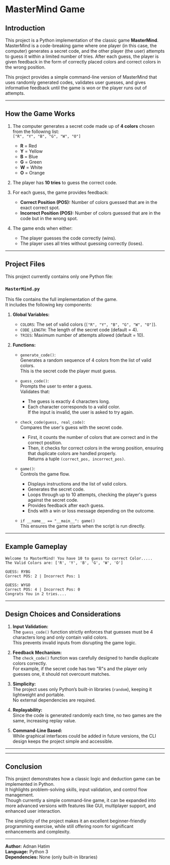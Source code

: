 
# MasterMind Game

## Introduction

This project is a Python implementation of the classic game **MasterMind**. 
MasterMind is a code-breaking game where one player (in this case, the computer) generates a secret code, 
and the other player (the user) attempts to guess it within a limited number of tries. After each guess, 
the player is given feedback in the form of correctly placed colors and correct colors in the wrong position.

This project provides a simple command-line version of MasterMind that uses randomly generated codes, 
validates user guesses, and gives informative feedback until the game is won or the player runs out of attempts.

---

## How the Game Works

1. The computer generates a secret code made up of **4 colors** chosen from the following list:  
   `["R", "Y", "B", "G", "W", "O"]`  
   - **R** = Red  
   - **Y** = Yellow  
   - **B** = Blue  
   - **G** = Green  
   - **W** = White  
   - **O** = Orange  

2. The player has **10 tries** to guess the correct code.

3. For each guess, the game provides feedback:  
   - **Correct Position (POS):** Number of colors guessed that are in the exact correct spot.  
   - **Incorrect Position (POS):** Number of colors guessed that are in the code but in the wrong spot.  

4. The game ends when either:  
   - The player guesses the code correctly (wins).  
   - The player uses all tries without guessing correctly (loses).  

---

## Project Files

This project currently contains only one Python file:  

### `MasterMind.py`
This file contains the full implementation of the game.  
It includes the following key components:

1. **Global Variables:**  
   - `COLORS`: The set of valid colors (`["R", "Y", "B", "G", "W", "O"]`).  
   - `CODE_LENGTH`: The length of the secret code (default = 4).  
   - `TRIES`: Maximum number of attempts allowed (default = 10).  

2. **Functions:**  

   - `generate_code()`:  
     Generates a random sequence of 4 colors from the list of valid colors.  
     This is the secret code the player must guess.

   - `guess_code()`:  
     Prompts the user to enter a guess.  
     Validates that:  
       - The guess is exactly 4 characters long.  
       - Each character corresponds to a valid color.  
     If the input is invalid, the user is asked to try again.  

   - `check_code(guess, real_code)`:  
     Compares the user's guess with the secret code.  
     - First, it counts the number of colors that are correct and in the correct position.  
     - Then, it checks for correct colors in the wrong position, ensuring that duplicate colors are handled properly.  
     Returns a tuple `(correct_pos, incorrect_pos)`.

   - `game()`:  
     Controls the game flow.  
     - Displays instructions and the list of valid colors.  
     - Generates the secret code.  
     - Loops through up to 10 attempts, checking the player's guess against the secret code.  
     - Provides feedback after each guess.  
     - Ends with a win or loss message depending on the outcome.

   - `if __name__ == "__main__": game()`  
     This ensures the game starts when the script is run directly.

---

## Example Gameplay

```
Welcome to MasterMind! You have 10 to guess to correct Color.....
The Valid Colors are: ['R', 'Y', 'B', 'G', 'W', 'O']

GUESS: RYBG
Correct POS: 2 | Incorrect Pos: 1

GUESS: WYGO
Correct POS: 4 | Incorrect Pos: 0
Congrats You in 2 tries....
```

---

## Design Choices and Considerations

1. **Input Validation:**  
   The `guess_code()` function strictly enforces that guesses must be 4 characters long and only contain valid colors.  
   This prevents invalid inputs from disrupting the game logic.

2. **Feedback Mechanism:**  
   The `check_code()` function was carefully designed to handle duplicate colors correctly.  
   For example, if the secret code has two "R"s and the player only guesses one, it should not overcount matches.  

3. **Simplicity:**  
   The project uses only Python’s built-in libraries (`random`), keeping it lightweight and portable.  
   No external dependencies are required.

4. **Replayability:**  
   Since the code is generated randomly each time, no two games are the same, increasing replay value.

5. **Command-Line Based:**  
   While graphical interfaces could be added in future versions, the CLI design keeps the project simple and accessible.  

---

---

## Conclusion

This project demonstrates how a classic logic and deduction game can be implemented in Python.  
It highlights problem-solving skills, input validation, and control flow management.  
Though currently a simple command-line game, it can be expanded into more advanced versions with features like GUI, 
multiplayer support, and enhanced user interaction.

The simplicity of the project makes it an excellent beginner-friendly programming exercise, 
while still offering room for significant enhancements and complexity.  

---

**Author:** Adnan Hatim  
**Language:** Python 3  
**Dependencies:** None (only built-in libraries)
